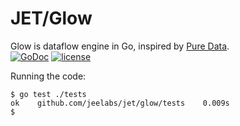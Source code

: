 # JET/Glow

Glow is dataflow engine in Go, inspired by [Pure Data](http://puredata.info).  
[![GoDoc](https://godoc.org/github.com/jeelabs/jet/glow?status.svg)](https://godoc.org/github.com/jeelabs/jet/glow)
[![license](https://img.shields.io/github/dub/jeelabs/jet.svg)](http://unlicense.org)
<!--[![Build Status](https://travis-ci.org/jeelabs/jet.svg?branch=master)](https://travis-ci.org/jeelabs/jet)-->

Running the code:

    $ go test ./tests
    ok    github.com/jeelabs/jet/glow/tests    0.009s
    $ 
